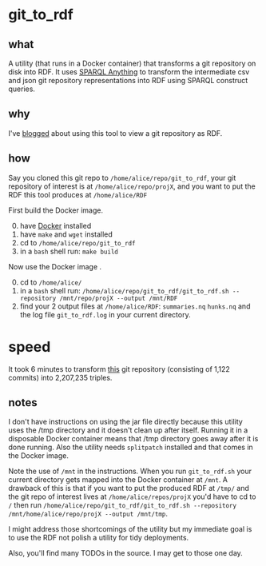 # git_to_rdf

## what
A utility (that runs in a Docker container) that transforms a git repository on disk into RDF.
It uses [SPARQL Anything](https://github.com/SPARQL-Anything/sparql.anything) to transform the intermediate csv and json git repository representations into RDF using SPARQL construct queries.

## why
I've [blogged](https://github.com/justin2004/weblog/tree/master/git_repo_as_rdf#readme) about using this tool to view a git repository as RDF.

## how

Say you cloned this git repo to `/home/alice/repo/git_to_rdf`, your git repository of interest is at `/home/alice/repo/projX`, and you want to put the RDF this tool produces at `/home/alice/RDF`

First build the Docker image.

0) have [Docker](https://docs.docker.com/engine/install/) installed
0) have `make` and `wget` installed
0) cd to `/home/alice/repo/git_to_rdf`
0) in a `bash` shell run: `make build`

Now use the Docker image .

0) cd to `/home/alice/`
0) in a `bash` shell run: `/home/alice/repo/git_to_rdf/git_to_rdf.sh --repository /mnt/repo/projX --output /mnt/RDF`
0) find your 2 output files at `/home/alice/RDF`: `summaries.nq` `hunks.nq` and the log file `git_to_rdf.log` in your current directory.


# speed

It took 6 minutes to transform [this](https://github.com/SPARQL-Anything/sparql.anything) git repository (consisting of 1,122 commits) into 2,207,235 triples.



## notes

I don't have instructions on using the jar file directly because this utility uses the /tmp directory and it doesn't clean up after itself. Running it in a disposable Docker container means that /tmp directory goes away after it is done running. Also the utility needs `splitpatch` installed and that comes in the Docker image. 

Note the use of `/mnt` in the instructions. When you run `git_to_rdf.sh` your current directory gets mapped into the Docker container at `/mnt`. A drawback of this is that if you want to put the produced RDF at `/tmp/` and the git repo of interest lives at `/home/alice/repos/projX` you'd have to cd to `/` then run `/home/alice/repo/git_to_rdf/git_to_rdf.sh --repository /mnt/home/alice/repo/projX --output /mnt/tmp`.

I might address those shortcomings of the utility but my immediate goal is to use the RDF not polish a utility for tidy deployments.

Also, you'll find many TODOs in the source. I may get to those one day.
